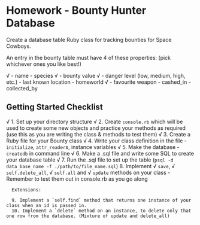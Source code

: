 # Homework - Bounty Hunter Database

Create a database table Ruby class for tracking bounties for Space Cowboys.

An entry in the bounty table must have 4 of these properties: (pick whichever ones you like best!)

  √  - name
    - species
  √  - bounty value
  √  - danger level (low, medium, high, etc.)
    - last known location
    - homeworld
  √  - favourite weapon
    - cashed_in
    - collected_by

## Getting Started Checklist

  √    1. Set up your directory structure
  √    2. Create `console.rb` which will be used to create some new objects and practice your methods as required (use this as you are writing the class & methods to test them)
  √    3. Create a Ruby file for your Bounty class
  √    4. Write your class definition in the file - `initialize`, `attr_reader`s, instance variables
  √    5. Make the database - `createdb` in command line
  √    6. Make a .sql file and write some SQL to create your database table
  √    7. Run the .sql file to set up the table (`psql -d data_base_name -f ./path/to/file_name.sql`)
      8. Implement
  √          `save`,
  √          `self.delete_all`,
  √          `self.all` and
  √          `update` methods on your class - Remember to test them out in console.rb as you go along

      Extensions:

      9. Implement a `self.find` method that returns one instance of your class when an id is passed in.
      10. Implement a `delete` method on an instance, to delete only that one row from the database. (Mixture of update and delete_all)
